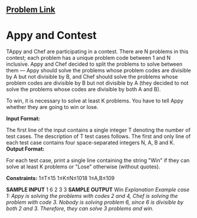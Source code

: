 ## [Problem Link](https://www.codechef.com/FEB19B/problems/HMAPPY2)

# **Appy and Contest**

TAppy and Chef are participating in a contest. There are N problems in this contest; each problem has a unique problem code between 1 and N inclusive. Appy and Chef decided to split the problems to solve between them ― Appy should solve the problems whose problem codes are divisible by A but not divisible by B, and Chef should solve the problems whose problem codes are divisible by B but not divisible by A (they decided to not solve the problems whose codes are divisible by both A and B).

To win, it is necessary to solve at least K problems. You have to tell Appy whether they are going to win or lose.

**Input Format:**

The first line of the input contains a single integer T denoting the number of test cases. The description of T test cases follows.
The first and only line of each test case contains four space-separated integers N, A, B and K.
**Output Format:**

For each test case, print a single line containing the string "Win" if they can solve at least K problems or "Lose" otherwise (without quotes).

**Constraints:**
1≤T≤15
1≤K≤N≤1018
1≤A,B≤109


**SAMPLE INPUT**
1
6 2 3 3
**SAMPLE OUTPUT**
Win
*Explanation
Example case 1: Appy is solving the problems with codes 2 and 4, Chef is solving the problem with code 3. Nobody is solving problem 6, since 6 is divisible by both 2 and 3. Therefore, they can solve 3 problems and win.*
